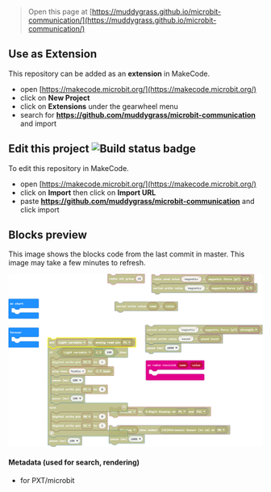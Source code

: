 
> Open this page at [https://muddygrass.github.io/microbit-communication/](https://muddygrass.github.io/microbit-communication/)

## Use as Extension

This repository can be added as an **extension** in MakeCode.

* open [https://makecode.microbit.org/](https://makecode.microbit.org/)
* click on **New Project**
* click on **Extensions** under the gearwheel menu
* search for **https://github.com/muddygrass/microbit-communication** and import

## Edit this project ![Build status badge](https://github.com/muddygrass/microbit-communication/workflows/MakeCode/badge.svg)

To edit this repository in MakeCode.

* open [https://makecode.microbit.org/](https://makecode.microbit.org/)
* click on **Import** then click on **Import URL**
* paste **https://github.com/muddygrass/microbit-communication** and click import

## Blocks preview

This image shows the blocks code from the last commit in master.
This image may take a few minutes to refresh.

![A rendered view of the blocks](https://github.com/muddygrass/microbit-communication/raw/master/.github/makecode/blocks.png)

#### Metadata (used for search, rendering)

* for PXT/microbit
<script src="https://makecode.com/gh-pages-embed.js"></script><script>makeCodeRender("{{ site.makecode.home_url }}", "{{ site.github.owner_name }}/{{ site.github.repository_name }}");</script>
